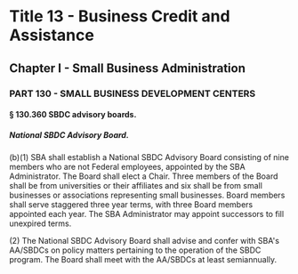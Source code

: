 
# Title 13 - Business Credit and Assistance
## Chapter I - Small Business Administration
### PART 130 - SMALL BUSINESS DEVELOPMENT CENTERS
#### § 130.360 SBDC advisory boards.
##### National SBDC Advisory Board.

(b)(1) SBA shall establish a National SBDC Advisory Board consisting of nine members who are not Federal employees, appointed by the SBA Administrator. The Board shall elect a Chair. Three members of the Board shall be from universities or their affiliates and six shall be from small businesses or associations representing small businesses. Board members shall serve staggered three year terms, with three Board members appointed each year. The SBA Administrator may appoint successors to fill unexpired terms.

(2) The National SBDC Advisory Board shall advise and confer with SBA's AA/SBDCs on policy matters pertaining to the operation of the SBDC program. The Board shall meet with the AA/SBDCs at least semiannually.
